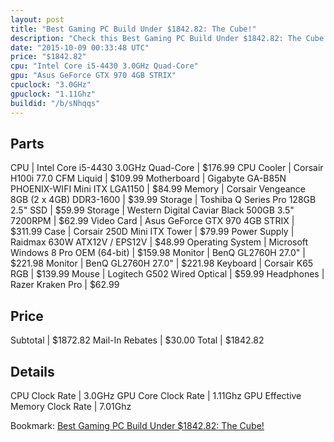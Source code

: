 ```yaml
---
layout: post
title: "Best Gaming PC Build Under $1842.82: The Cube!"
description: "Check this Best Gaming PC Build Under $1842.82: The Cube!. CPU: Intel Core i5-4430 3.0GHz Quad-Core, CPU Cooler: Corsair H100i 77.0 CFM Liquid, Motherboard: Gigabyte GA-B8"
date: "2015-10-09 00:33:48 UTC"
price: "$1842.82"
cpu: "Intel Core i5-4430 3.0GHz Quad-Core"
gpu: "Asus GeForce GTX 970 4GB STRIX"
cpuclock: "3.0GHz"
gpuclock: "1.11Ghz"
buildid: "/b/sNhqqs"
---
```


## Parts

CPU | Intel Core i5-4430 3.0GHz Quad-Core | $176.99
CPU Cooler | Corsair H100i 77.0 CFM Liquid | $109.99
Motherboard | Gigabyte GA-B85N PHOENIX-WIFI Mini ITX LGA1150 | $84.99
Memory | Corsair Vengeance 8GB (2 x 4GB) DDR3-1600 | $39.99
Storage | Toshiba Q Series Pro 128GB 2.5" SSD | $59.99
Storage | Western Digital Caviar Black 500GB 3.5" 7200RPM | $62.99
Video Card | Asus GeForce GTX 970 4GB STRIX | $311.99
Case | Corsair 250D Mini ITX Tower | $79.99
Power Supply | Raidmax 630W ATX12V / EPS12V | $48.99
Operating System | Microsoft Windows 8 Pro OEM (64-bit) | $159.98
Monitor | BenQ GL2760H 27.0" | $221.98
Monitor | BenQ GL2760H 27.0" | $221.98
Keyboard | Corsair K65 RGB | $139.99
Mouse | Logitech G502 Wired Optical | $59.99
Headphones | Razer Kraken Pro | $62.99

## Price

Subtotal | $1872.82
Mail-In Rebates | $30.00
Total | $1842.82

## Details

CPU Clock Rate | 3.0GHz
GPU Core Clock Rate | 1.11Ghz
GPU Effective Memory Clock Rate | 7.01Ghz

Bookmark: [Best Gaming PC Build Under $1842.82: The Cube!](http://pcbuilders.github.io/2015/10/09/best-gaming-pc-build-under-1842-dollars-dot-82-the-cube/)